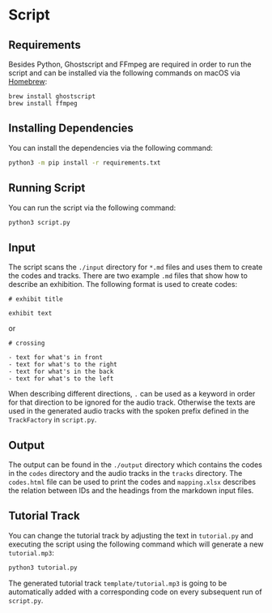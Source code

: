 # Script

## Requirements

Besides Python, Ghostscript and FFmpeg are required in order to run the script and can be installed via the following commands on macOS via [Homebrew](https://brew.sh/):

```
brew install ghostscript
brew install ffmpeg
```

## Installing Dependencies

You can install the dependencies via the following command:

```bash
python3 -m pip install -r requirements.txt
```

## Running Script

You can run the script via the following command:

```bash
python3 script.py
```

## Input

The script scans the `./input` directory for `*.md` files and uses them to create the codes and tracks. There are two example `.md` files that show how to describe an exhibition. The following format is used to create codes:

```
# exhibit title

exhibit text
```

or

```
# crossing

- text for what's in front
- text for what's to the right
- text for what's in the back
- text for what's to the left
```

When describing different directions, `.` can be used as a keyword in order for that direction to be ignored for the audio track. Otherwise the texts are used in the generated audio tracks with the spoken prefix defined in the `TrackFactory` in `script.py`.

## Output

The output can be found in the `./output` directory which contains the codes in the `codes` directory and the audio tracks in the `tracks` directory. The `codes.html` file can be used to print the codes and `mapping.xlsx` describes the relation between IDs and the headings from the markdown input files.

## Tutorial Track

You can change the tutorial track by adjusting the text in `tutorial.py` and executing the script using the following command which will generate a new `tutorial.mp3`:

```bash
python3 tutorial.py
```

The generated tutorial track `template/tutorial.mp3` is going to be automatically added with a corresponding code on every subsequent run of `script.py`.
